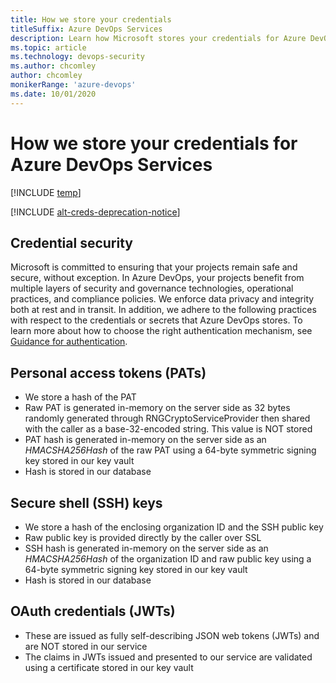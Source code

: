 ```yaml
---
title: How we store your credentials
titleSuffix: Azure DevOps Services 
description: Learn how Microsoft stores your credentials for Azure DevOps
ms.topic: article
ms.technology: devops-security
ms.author: chcomley
author: chcomley
monikerRange: 'azure-devops'
ms.date: 10/01/2020
---
```


# How we store your credentials for Azure DevOps Services

[!INCLUDE [temp](../../includes/version-vsts-only.md)]

[!INCLUDE [alt-creds-deprecation-notice](../../includes/alt-creds-deprecation-notice.md)]

## Credential security

Microsoft is committed to ensuring that your projects remain safe and secure, without exception. In Azure DevOps, your projects benefit from multiple layers of security and governance technologies, operational practices, and compliance policies. We enforce data privacy and integrity both at rest and in transit. In addition, we adhere to the following practices with respect to the credentials or secrets that Azure DevOps stores. To learn more about how to choose the right authentication mechanism, see [Guidance for authentication](../../integrate/get-started/authentication/authentication-guidance.md).

## Personal access tokens (PATs)

* We store a hash of the PAT
* Raw PAT is generated in-memory on the server side as 32 bytes randomly generated through RNGCryptoServiceProvider then shared with the caller as a base-32-encoded string. This value is NOT stored
* PAT hash is generated in-memory on the server side as an *HMACSHA256Hash* of the raw PAT using a 64-byte symmetric signing key stored in our key vault 
* Hash is stored in our database

## Secure shell (SSH) keys

* We store a hash of the enclosing organization ID and the SSH public key
* Raw public key is provided directly by the caller over SSL
* SSH hash is generated in-memory on the server side as an *HMACSHA256Hash* of the organization ID and raw public key using a 64-byte symmetric signing key stored in our key vault
* Hash is stored in our database

## OAuth credentials (JWTs)

* These are issued as fully self-describing JSON web tokens (JWTs) and are NOT stored in our service
* The claims in JWTs issued and presented to our service are validated using a certificate stored in our key vault
